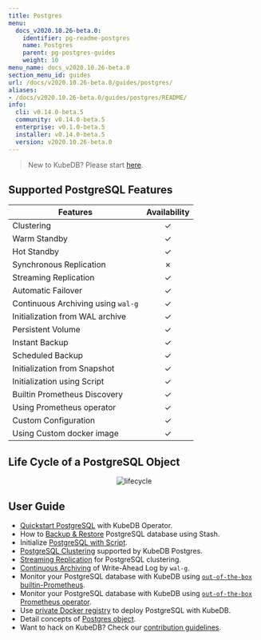 ```yaml
---
title: Postgres
menu:
  docs_v2020.10.26-beta.0:
    identifier: pg-readme-postgres
    name: Postgres
    parent: pg-postgres-guides
    weight: 10
menu_name: docs_v2020.10.26-beta.0
section_menu_id: guides
url: /docs/v2020.10.26-beta.0/guides/postgres/
aliases:
- /docs/v2020.10.26-beta.0/guides/postgres/README/
info:
  cli: v0.14.0-beta.5
  community: v0.14.0-beta.5
  enterprise: v0.1.0-beta.5
  installer: v0.14.0-beta.5
  version: v2020.10.26-beta.0
---
```


> New to KubeDB? Please start [here](/docs/v2020.10.26-beta.0/README).

## Supported PostgreSQL Features

| Features                           | Availability |
| ---------------------------------- | :----------: |
| Clustering                         |   &#10003;   |
| Warm Standby                       |   &#10003;   |
| Hot Standby                        |   &#10003;   |
| Synchronous Replication            |   &#10007;   |
| Streaming Replication              |   &#10003;   |
| Automatic Failover                 |   &#10003;   |
| Continuous Archiving using `wal-g` |   &#10003;   |
| Initialization from WAL archive    |   &#10003;   |
| Persistent Volume                  |   &#10003;   |
| Instant Backup                     |   &#10003;   |
| Scheduled Backup                   |   &#10003;   |
| Initialization from Snapshot       |   &#10003;   |
| Initialization using Script        |   &#10003;   |
| Builtin Prometheus Discovery       |   &#10003;   |
| Using Prometheus operator          |   &#10003;   |
| Custom Configuration               |   &#10003;   |
| Using Custom docker image          |   &#10003;   |

## Life Cycle of a PostgreSQL Object

<p align="center">
  <img alt="lifecycle"  src="/docs/v2020.10.26-beta.0/images/postgres/lifecycle.png">
</p>

## User Guide

- [Quickstart PostgreSQL](/docs/v2020.10.26-beta.0/guides/postgres/quickstart/quickstart) with KubeDB Operator.
- How to [Backup & Restore](/docs/v2020.10.26-beta.0/guides/postgres/backup/stash) PostgreSQL database using Stash.
- Initialize [PostgreSQL with Script](/docs/v2020.10.26-beta.0/guides/postgres/initialization/script_source).
- [PostgreSQL Clustering](/docs/v2020.10.26-beta.0/guides/postgres/clustering/ha_cluster) supported by KubeDB Postgres.
- [Streaming Replication](/docs/v2020.10.26-beta.0/guides/postgres/clustering/streaming_replication) for PostgreSQL clustering.
- [Continuous Archiving](/docs/v2020.10.26-beta.0/guides/postgres/backup/wal/continuous_archiving) of Write-Ahead Log by `wal-g`.
- Monitor your PostgreSQL database with KubeDB using [`out-of-the-box` builtin-Prometheus](/docs/v2020.10.26-beta.0/guides/postgres/monitoring/using-builtin-prometheus).
- Monitor your PostgreSQL database with KubeDB using [`out-of-the-box` Prometheus operator](/docs/v2020.10.26-beta.0/guides/postgres/monitoring/using-prometheus-operator).
- Use [private Docker registry](/docs/v2020.10.26-beta.0/guides/postgres/private-registry/using-private-registry) to deploy PostgreSQL with KubeDB.
- Detail concepts of [Postgres object](/docs/v2020.10.26-beta.0/guides/postgres/concepts/postgres).
- Want to hack on KubeDB? Check our [contribution guidelines](/docs/v2020.10.26-beta.0/CONTRIBUTING).
